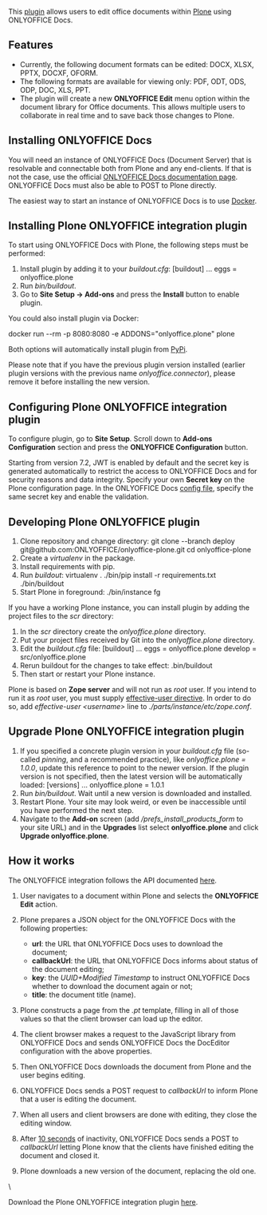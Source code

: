 This [plugin](https://github.com/ONLYOFFICE/onlyoffice-plone) allows users to edit office documents within [Plone](https://plone.org/) using ONLYOFFICE Docs.

## Features

* Currently, the following document formats can be edited: DOCX, XLSX, PPTX, DOCXF, OFORM.
* The following formats are available for viewing only: PDF, ODT, ODS, ODP, DOC, XLS, PPT.
* The plugin will create a new **ONLYOFFICE Edit** menu option within the document library for Office documents. This allows multiple users to collaborate in real time and to save back those changes to Plone.

## Installing ONLYOFFICE Docs

You will need an instance of ONLYOFFICE Docs (Document Server) that is resolvable and connectable both from Plone and any end-clients. If that is not the case, use the official [ONLYOFFICE Docs documentation page](https://helpcenter.onlyoffice.com/server/linux/document/linux-installation.aspx). ONLYOFFICE Docs must also be able to POST to Plone directly.

The easiest way to start an instance of ONLYOFFICE Docs is to use [Docker](https://github.com/onlyoffice/Docker-DocumentServer).

## Installing Plone ONLYOFFICE integration plugin

To start using ONLYOFFICE Docs with Plone, the following steps must be performed:

1. Install plugin by adding it to your *buildout.cfg*: \[buildout] ... eggs = onlyoffice.plone
2. Run *bin/buildout*.
3. Go to **Site Setup -> Add-ons** and press the **Install** button to enable plugin.

You could also install plugin via Docker:

docker run --rm -p 8080:8080 -e ADDONS="onlyoffice.plone" plone

Both options will automatically install plugin from [PyPi](https://pypi.org/project/onlyoffice.plone/).

Please note that if you have the previous plugin version installed (earlier plugin versions with the previous name *onlyoffice.connector*), please remove it before installing the new version.

## Configuring Plone ONLYOFFICE integration plugin

To configure plugin, go to **Site Setup**. Scroll down to **Add-ons Configuration** section and press the **ONLYOFFICE Configuration** button.

Starting from version 7.2, JWT is enabled by default and the secret key is generated automatically to restrict the access to ONLYOFFICE Docs and for security reasons and data integrity. Specify your own **Secret key** on the Plone configuration page. In the ONLYOFFICE Docs [config file](/editors/signature/), specify the same secret key and enable the validation.

## Developing Plone ONLYOFFICE plugin

1. Clone repository and change directory: git clone --branch deploy git\@github.com:ONLYOFFICE/onlyoffice-plone.git cd onlyoffice-plone
2. Create a *virtualenv* in the package.
3. Install requirements with pip.
4. Run *buildout*: virtualenv . ./bin/pip install -r requirements.txt ./bin/buildout
5. Start Plone in foreground: ./bin/instance fg

If you have a working Plone instance, you can install plugin by adding the project files to the *scr* directory:

1. In the *scr* directory create the *onlyoffice.plone* directory.
2. Put your project files received by Git into the *onlyoffice.plone* directory.
3. Edit the *buildout.cfg* file: \[buildout] ... eggs = onlyoffice.plone develop = src/onlyoffice.plone
4. Rerun buildout for the changes to take effect: .bin/buildout
5. Then start or restart your Plone instance.

Plone is based on **Zope server** and will not run as *root* user. If you intend to run it as *root* user, you must supply [effective-user directive](https://zope.readthedocs.io/en/2.12/SETUID.html). In order to do so, add *effective-user \<username>* line to *./parts/instance/etc/zope.conf*.

## Upgrade Plone ONLYOFFICE integration plugin

1. If you specified a concrete plugin version in your *buildout.cfg* file (so-called *pinning*, and a recommended practice), like *onlyoffice.plone = 1.0.0*, update this reference to point to the newer version. If the plugin version is not specified, then the latest version will be automatically loaded: \[versions] ... onlyoffice.plone = 1.0.1
2. Run *bin/buildout*. Wait until a new version is downloaded and installed.
3. Restart Plone. Your site may look weird, or even be inaccessible until you have performed the next step.
4. Navigate to the **Add-on** screen (add */prefs\_install\_products\_form* to your site URL) and in the **Upgrades** list select **onlyoffice.plone** and click **Upgrade onlyoffice.plone**.

## How it works

The ONLYOFFICE integration follows the API documented [here](https://api.onlyoffice.com/editors/basic).

1. User navigates to a document within Plone and selects the **ONLYOFFICE Edit** action.

2. Plone prepares a JSON object for the ONLYOFFICE Docs with the following properties:

   * **url**: the URL that ONLYOFFICE Docs uses to download the document;
   * **callbackUrl**: the URL that ONLYOFFICE Docs informs about status of the document editing;
   * **key**: the *UUID+Modified Timestamp* to instruct ONLYOFFICE Docs whether to download the document again or not;
   * **title**: the document title (name).

3. Plone constructs a page from the *.pt* template, filling in all of those values so that the client browser can load up the editor.

4. The client browser makes a request to the JavaScript library from ONLYOFFICE Docs and sends ONLYOFFICE Docs the DocEditor configuration with the above properties.

5. Then ONLYOFFICE Docs downloads the document from Plone and the user begins editing.

6. ONLYOFFICE Docs sends a POST request to *callbackUrl* to inform Plone that a user is editing the document.

7. When all users and client browsers are done with editing, they close the editing window.

8. After [10 seconds](/editors/save#savedelay) of inactivity, ONLYOFFICE Docs sends a POST to *callbackUrl* letting Plone know that the clients have finished editing the document and closed it.

9. Plone downloads a new version of the document, replacing the old one.

\


Download the Plone ONLYOFFICE integration plugin [here](https://github.com/ONLYOFFICE/onlyoffice-plone).

